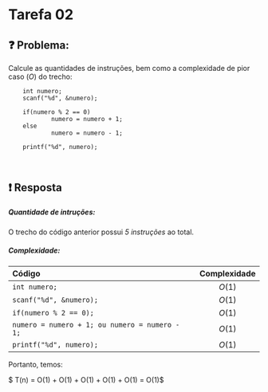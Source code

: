 # Tarefa 02

## :question: Problema:

Calcule as quantidades de instruções, bem como a
complexidade de pior caso $(O)$ do trecho:

        int numero;
        scanf("%d", &numero);
        
        if(numero % 2 == 0)
                numero = numero + 1;
        else
                numero = numero - 1;
        
        printf("%d", numero);

<br>

## :exclamation: Resposta 

##### Quantidade de intruções:

O trecho do código anterior possui *5 instruções* ao total.

##### Complexidade:

Código | Complexidade
:----- | :----------:
`int numero;`| $O(1)$
`scanf("%d", &numero);`| $O(1)$
`if(numero % 2 == 0);`| $O(1)$
`numero = numero + 1; ou numero = numero - 1;`| $O(1)$
`printf("%d", numero);`| $O(1)$

Portanto, temos:

$ T(n) = O(1) + O(1) + O(1) + O(1) + O(1) = O(1)$




